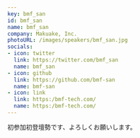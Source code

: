 ```yaml
---
key: bmf_san
id: bmf_san
name: bmf_san
company: Makuake, Inc.
photoURL: /images/speakers/bmf_san.jpg
socials:
- icon: twitter
  link: https://twitter.com/bmf_san
  name: bmf_san
- icon: github
  link: https://github.com/bmf-san
  name: bmf-san
- icon: link
  link: https:/bmf-tech.com/
  name: https:/bmf-tech.com/
---
```

初参加初登壇勢です、よろしくお願いします。
